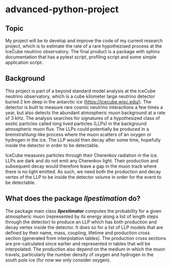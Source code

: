 # advanced-python-project

## Topic

My project will be to develop and improve the code of my current research project, which is to estimate the rate of a rare hypothezised process at the IceCube neutrino observatory. The final product is a package with sphinx documentation that has a pytest script, profiling script and some simple application script.

## Background
This project is part of a beyond standard model analysis at the IceCube neutrino observatory, which is a cube kilometer large neutrino detector buried 2 km deep in the antarctic ice (https://icecube.wisc.edu/). The detector is built to measure rare cosmic neutrino interactions a few times a year, but also detects the abundant atmospheric muon background at a rate of 3 kHz. The analysis searches for signatures of a hypothesized class of exotic particles called long lived particles (LLPs) in the background atmospheric muon flux. The LLPs could potentially be produced in a bremstrahlung-like process where the muon scatters of an oxygen or hydrogen in the ice. The LLP would then decay after some time, hopefully inside the detector in order to be detectable.

IceCube measures particles through their Cherenkov radiation in the ice. LLPs are dark and do not emit any Cherenkov light. Their production and subsequent decay would therefore leave a gap in the muon track where there is no light emitted. As such, we need both the production and decay vertex of the LLP to be inside the detector volume in order for the event to be detectable.

## What does the package ***llpestimation*** do?

The package main class ***llpestimator*** computes the probability for a given atmospheric muon (represented by its energy along a list of length steps through the detector) to produce an LLP which has both production and decay vertex inside the detector. It does so for a list of LLP models that are defined by their name, mass, coupling, lifetime and production cross section (generated from interpolation tables). The production cross sections are pre-calculated since earlier and represented in tables that will be interpolated. The production also depend on the medium in which the muon travels, particularly the number density of oxygen and hydrogen in the south pole ice (for now we only consider oxygen).

